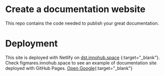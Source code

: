 # Create a documentation website
This repo contains the code needed to publish your great documentation.

# Deployment
This site is deployed with Netlify on [dst.innohub.space](https://dst.innohub.space) {:target="_blank"}. Check figmares.innohub.space to see an example of documentation site deployed with GitHub Pages.
[Open Google](https://www.google.com){:target="_blank"}

